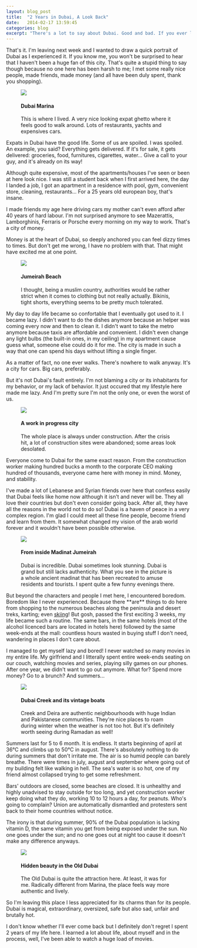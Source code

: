 ```yaml
---
layout: blog_post
title:  "2 Years in Dubai, A Look Back"
date:   2014-02-17 13:59:45
categories: blog
excerpt: "There's a lot to say about Dubai. Good and bad. If you ever lived or live here, you know that no one feels indifferent about this city. I met people who loved it, I met people who deeply hated it. But I never met anyone who didn't really have a forged and strong opinion about it."
---
```


That's it. I'm leaving next week and I wanted to draw a quick portrait of Dubai as I experienced it. If you know me, you won't be surprised to hear that I haven't been a huge fan of this city. That's quite a stupid thing to say though because no one here has been harsh to me; I met some really nice people, made friends, made money (and all have been duly spent, thank you shopping).</div>
<figure class="img-wrap semi">
  <img src="{{ site.baseurl }}/assets/img/dubai/1.jpg">
<figcaption><h4>Dubai Marina</h4>This is where I lived. A very nice looking expat ghetto where it feels good to walk around. Lots of restaurants, yachts and expensives cars.</figcaption></figure><div class="container"><p>Expats in Dubai have the good life. Some of us are spoiled. I was spoiled. An example, you said? Everything gets delivered. If it's for sale, it gets delivered: groceries, food, furnitures, cigarettes, water... Give a call to your guy, and it's already on its way!</p><p>Although quite expensive, most of the apartments/houses I've seen or been at here look nice. I was still a student back when I first arrived here, the day I landed a job, I got an apartment in a residence with pool, gym, convenient store, cleaning, restaurants... For a 25 years old european boy, that's insane.</p><p>I made friends my age here driving cars my mother can't even afford after 40 years of hard labour. I'm not surprised anymore to see Mazerattis, Lamborghinis, Ferraris or Porsche every morning on my way to work. That's a city of money.</p><p>Money is at the heart of Dubai, so deeply anchored you can feel dizzy times to times. But don't get me wrong, I have no problem with that. That might have excited me at one point.</p></div>
<figure class="img-wrap full">
  <img src="{{ site.baseurl }}/assets/img/dubai/3.jpg">
<figcaption><h4>Jumeirah Beach</h4>I thought, being a muslim country, authorities would be rather strict when it comes to clothing but not really actually. Bikinis, tight shorts, everything seems to be pretty much tolerated.</figcaption></figure><div class="container"><p>My day to day life became so confortable that I eventually got used to it. I became lazy. I didn't want to do the dishes anymore because an helper was coming every now and then to clean it. I didn't want to take the metro anymore because taxis are affordable and convenient. I didn't even change any light bulbs (the built-in ones, in my ceiling) in my apartment cause guess what, someone else could do it for me. The city is made in such a way that one can spend his days without lifting a single finger.</p><p>As a matter of fact, no one ever walks. There's nowhere to walk anyway. It's a city for cars. Big cars, preferably.</p><p>But it's not Dubai's fault entirely. I'm not blaming a city or its inhabitants for my behavior, or my lack of behavior. It just occured that my lifestyle here made me lazy. And I'm pretty sure I'm not the only one, or even the worst of us.</p>
<figure class="img-wrap float floatLeft">
  <img src="{{ site.baseurl }}/assets/img/dubai/2.jpg">
<figcaption><h4>A work in progress city</h4>The whole place is always under construction. After the crisis hit, a lot of construction sites were abandoned; some areas look desolated.</figcaption></figure><p>Everyone come to Dubai for the same exact reason. From the construction worker making hundred bucks a month to the corporate CEO making hundred of thousands, everyone came here with money in mind. Money, and stability.</p><p>I've made a lot of Lebanese and Syrian friends over here that confess easily that Dubai feels like home now although it isn't and never will be. They all love their countries but don't even consider going back. After all, they have all the reasons in the world not to do so! Dubai is a haven of peace in a very complex region. I'm glad I could meet all these fine people, become friend and learn from them. It somewhat changed my vision of the arab world forever and it wouldn't have been possible otherwise.</p></div>
<figure class="img-wrap semi">
  <img src="{{ site.baseurl }}/assets/img/dubai/4.jpg">
<figcaption><h4>From inside Madinat Jumeirah</h4>Dubai is incredible. Dubai sometimes look stunning. Dubai is grand but still lacks authenticity. What you see in the picture is a whole ancient madinat that has been recreated to amuse residents and tourists. I spent quite a few funny evenings there.</figcaption></figure><div class="container"><p>But beyond the characters and people I met here, I encountered boredom. Boredom like I never experienced. Because there **are** things to do here from shopping to the numerous beaches along the peninsula and desert treks, karting; even <a href="http://www.theplaymania.com/skidubai/welcome">skiing</a>! But gosh, passed the first exciting 3 weeks, my life became such a routine. The same bars, in the same hotels (most of the alcohol licenced bars are located in hotels here) followed by the same week-ends at the mall: countless hours wasted in buying stuff I don't need, wandering in places I don't care about.</p><p>I managed to get myself lazy and bored! I never watched so many movies in my entire life. My girlfriend and I litterally spent entire week-ends seating on our couch, watching movies and series, playing silly games on our phones. After one year, we didn't want to go out anymore. What for? Spend more money? Go to a brunch? And summers...</p></div>
<figure class="img-wrap full">
  <img src="{{ site.baseurl }}/assets/img/dubai/5.jpg">
<figcaption><h4>Dubai Creek and its vintage boats</h4>Creek and Deira are authentic neighbourhoods with huge Indian and Pakistanese communities. They're nice places to roam during winter when the weather is not too hot. But it's definitely worth seeing during Ramadan as well!</figcaption></figure><div class="container"><p>Summers last for 5 to 6 month. It is endless. It starts beginning of april at 36°C and climbs up to 50°C in august. There's absolutely nothing to do during summers that don't irritate me. The air is so humid people can barely breathe. There were times in july, august and september where going out of my building felt like walking in hell. The sea's water is so hot, one of my friend almost collapsed trying to get some refreshment.</p><p>Bars' outdoors are closed, some beaches are closed. It is unhealthy and highly unadvised to stay outside for too long, and yet construction worker keep doing what they do, working 10 to 12 hours a day, for peanuts. Who's going to complain? Union are automatically dismantled and protesters sent back to their home countries without notice.</p><p>The irony is that during summer, 90% of the Dubai population is lacking vitamin D, the same vitamin you get from being exposed under the sun. No one goes under the sun; and no one goes out at night too cause it doesn't make any difference anyways.</div>
<figure class="img-wrap semi">
  <img src="{{ site.baseurl }}/assets/img/dubai/6.jpg">
<figcaption><h4>Hidden beauty in the Old Dubai</h4>The Old Dubai is quite the attraction here. At least, it was for me. Radically different from Marina, the place feels way more authentic and lively.</figcaption></figure><div class="container"><p>So I'm leaving this place I less appreciated for its charms than for its people. Dubai is magical, extraordinary, oversized, safe but also sad, unfair and brutally hot.</p>

I don't know whether I'll ever come back but I definitely don't regret I spent 2 years of my life here. I learned a lot about life, about myself and in the process, well, I've been able to watch a huge load of movies.